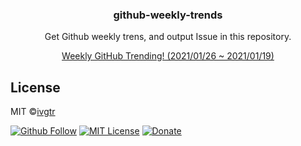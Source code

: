 <div align="center">
  <h3 align="center">github-weekly-trends</h3>
  <p align="center">Get Github weekly trens, and output Issue in this repository.</p>
  <a align="center" href="https://github.com/ivgtr/github-weeklyTrends/issues/45" target="_brank">Weekly GitHub Trending! (2021/01/26 ~ 2021/01/19)</a>
</div>

## License

MIT ©[ivgtr](https://github.com/ivgtr)

[![Github Follow](https://img.shields.io/github/followers/ivgtr?style=social)](https://github.com/ivgtr) [![MIT License](http://img.shields.io/badge/license-MIT-blue.svg?style=flat)](LICENSE) [![Donate](https://img.shields.io/badge/%EF%BC%84-support-green.svg?style=flat-square)](https://www.buymeacoffee.com/ivgtr)

